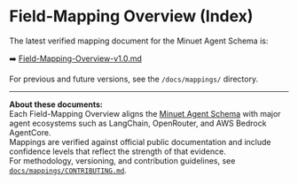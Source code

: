 # Field-Mapping Overview (Index)

The latest verified mapping document for the Minuet Agent Schema is:

➡️ [Field-Mapping-Overview-v1.0.md](./Field-Mapping-Overview-v1.0.md)

For previous and future versions, see the `/docs/mappings/` directory.

---

**About these documents:**  
Each Field-Mapping Overview aligns the [Minuet Agent Schema](../schema.json) with major agent ecosystems such as LangChain, OpenRouter, and AWS Bedrock AgentCore.  
Mappings are verified against official public documentation and include confidence levels that reflect the strength of that evidence.  
For methodology, versioning, and contribution guidelines, see [`docs/mappings/CONTRIBUTING.md`](./mappings/CONTRIBUTING.md).